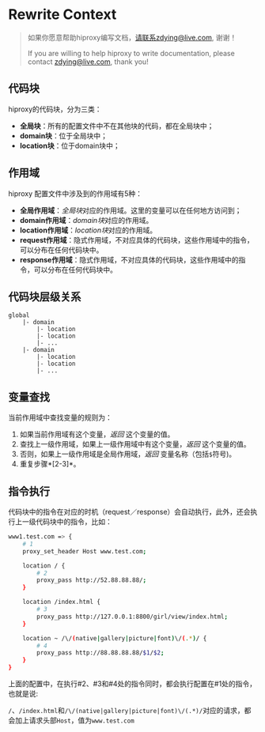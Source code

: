 # Rewrite Context

> 如果你愿意帮助hiproxy编写文档，请联系zdying@live.com, 谢谢！
>
> If you are willing to help hiproxy to write documentation, please contact zdying@live.com, thank you!

## 代码块

hiproxy的代码块，分为三类：

* **全局块**：所有的配置文件中不在其他块的代码，都在全局块中；
* **domain块**：位于全局块中；
* **location块**：位于domain块中；

## 作用域

hiproxy 配置文件中涉及到的作用域有5种：

* **全局作用域**：*全局块*对应的作用域。这里的变量可以在任何地方访问到；
* **domain作用域**：*domain块*对应的作用域。
* **location作用域**：*location块*对应的作用域。
* **request作用域**：隐式作用域，不对应具体的代码块，这些作用域中的指令，可以分布在任何代码块中。
* **response作用域**：隐式作用域，不对应具体的代码块，这些作用域中的指令，可以分布在任何代码块中。

## 代码块层级关系

```
global
    |- domain
        |- location
        |- location
        |- ...
    |- domain
        |- location
        |- location
        |- ...
```

## 变量查找

当前作用域中查找变量的规则为：

1. 如果当前作用域有这个变量，*返回* 这个变量的值。
2. 查找上一级作用域，如果上一级作用域中有这个变量，*返回* 这个变量的值。
3. 否则，如果上一级作用域是全局作用域，*返回* 变量名称（包括`$`符号\)。
4. 重复步骤*[2-3]*。

## 指令执行

代码块中的指令在对应的时机（request／response）会自动执行，此外，还会执行上一级代码块中的指令，比如：

```bash
www1.test.com => {
    # 1    
    proxy_set_header Host www.test.com;

    location / {
        # 2
        proxy_pass http://52.88.88.88/;
    }

    location /index.html {
        # 3
        proxy_pass http://127.0.0.1:8800/girl/view/index.html;
    }

    location ~ /\/(native|gallery|picture|font)\/(.*)/ {
        # 4
        proxy_pass http://88.88.88.88/$1/$2;
    }
}
```

上面的配置中，在执行\#2、\#3和\#4处的指令同时，都会执行配置在\#1处的指令，也就是说: 

`/`、`/index.html`和`/\/(native|gallery|picture|font)\/(.*)/`对应的请求，都会加上请求头部`Host`，值为`www.test.com`


